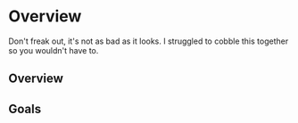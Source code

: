 # Overview

Don't freak out, it's not as bad as it looks. I struggled to cobble this together so you wouldn't have to.

## Overview

## Goals

